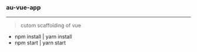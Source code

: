 ### au-vue-app
***
> cutom scaffolding of vue

* npm install | yarn install
* npm start | yarn start